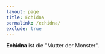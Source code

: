 ```yaml
---
layout: page
title: Echidna
permalink: /echidna/
exclude: true
---
```


**Echidna** ist die "Mutter der Monster".
